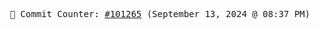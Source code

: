 <p align="center">
    <samp>
        📮 Commit Counter: <a href="https://github.com/Javascript-void0/Javascript-void0/commits/main">#101265</a> (September 13, 2024 @ 08:37 PM)
    </samp>
</p>